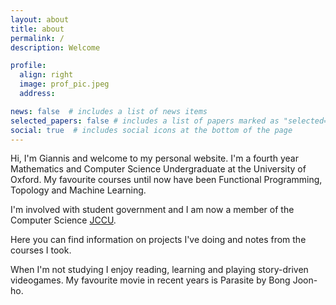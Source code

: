 ```yaml
---
layout: about
title: about
permalink: /
description: Welcome

profile:
  align: right
  image: prof_pic.jpeg
  address:

news: false  # includes a list of news items
selected_papers: false # includes a list of papers marked as "selected={true}"
social: true  # includes social icons at the bottom of the page
---
```


Hi, I'm Giannis and welcome to my personal website. I'm a fourth year Mathematics and Computer Science Undergraduate at the University of Oxford. My favourite courses until now have been Functional Programming, Topology and Machine Learning. 

I'm involved with student government and I am now a member of the Computer Science [JCCU](https://www.cs.ox.ac.uk/currentstudents/JCCU/).

Here you can find information on projects I've doing and notes from the courses I took.

When I'm not studying I enjoy reading, learning and playing story-driven videogames. My favourite movie in recent years is Parasite by Bong Joon-ho.
